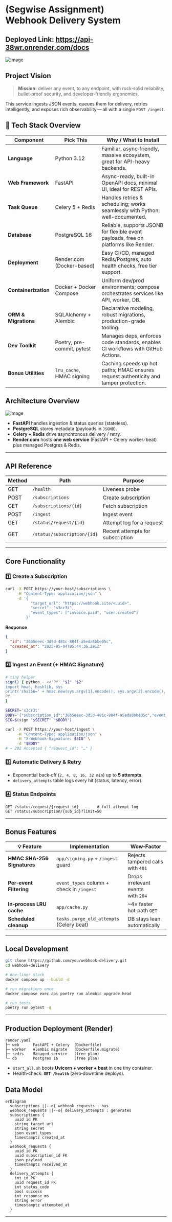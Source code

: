 # (Segwise Assignment) Webhook Delivery System

## Deployed Link: https://api-38wr.onrender.com/docs 
![image](https://github.com/user-attachments/assets/f814aba9-b051-4063-bfd1-7965544af1c0)


## Project Vision
> **Mission:** deliver any event, to any endpoint, with rock‑solid reliability, bullet‑proof security, and developer‑friendly ergonomics.

This service ingests JSON events, queues them for delivery, retries intelligently, and exposes rich observability — all with a single `POST /ingest`.


## 🧱 Tech Stack Overview

| **Component**       | **Pick This**               | **Why / What to Install**                                                                 |
|---------------------|-----------------------------|--------------------------------------------------------------------------------------------|
| **Language**        | Python 3.12                 | Familiar, async‑friendly, massive ecosystem, great for API-heavy backends.                 |
| **Web Framework**   | FastAPI                     | Async-ready, built-in OpenAPI docs, minimal UI, ideal for REST APIs.                       |
| **Task Queue**      | Celery 5 + Redis            | Handles retries & scheduling; works seamlessly with Python; well-documented.               |
| **Database**        | PostgreSQL 16               | Reliable, supports JSONB for flexible event payloads, free on platforms like Render.       |
| **Deployment**      | Render.com (Docker-based)   | Easy CI/CD, managed Redis/Postgres, auto health checks, free tier support.                 |
| **Containerization**| Docker + Docker Compose     | Uniform dev/prod environments; compose orchestrates services like API, worker, DB.         |
| **ORM & Migrations**| SQLAlchemy + Alembic        | Declarative modeling, robust migrations, production-grade tooling.                         |
| **Dev Toolkit**     | Poetry, pre-commit, pytest  | Manages deps, enforces code standards, enables CI workflows with GitHub Actions.           |
| **Bonus Utilities** | `lru_cache`, HMAC signing   | Caching speeds up hot paths; HMAC ensures request authenticity and tamper protection.      |


## Architecture Overview
![image](https://github.com/user-attachments/assets/25a14a56-03a4-47a1-8b23-37ad69180a23)

* **FastAPI** handles ingestion & status queries (stateless).
* **PostgreSQL** stores metadata (payloads in `JSONB`).
* **Celery + Redis** drive asynchronous delivery / retry.
* **Render.com** hosts **one web service** (FastAPI + Celery worker ∕ beat) plus managed Postgres & Redis.

---

## API Reference

| Method | Path                        | Purpose                          |
| ------ | --------------------------- | -------------------------------- |
| GET    | `/health`                   | Liveness probe                   |
| POST   | `/subscriptions`            | Create subscription              |
| GET    | `/subscriptions/{id}`       | Fetch subscription               |
| POST   | `/ingest`                   | Ingest event                     |
| GET    | `/status/request/{id}`      | Attempt log for a request        |
| GET    | `/status/subscription/{id}` | Recent attempts for subscription |

---

## Core Functionality

### 1️⃣ Create a Subscription

```bash
curl -X POST https://your‑host/subscriptions \
     -H "Content-Type: application/json" \
     -d '{
           "target_url": "https://webhook.site/<uuid>",
           "secret": "s3cr3t",
           "event_types": ["invoice.paid", "user.created"]
         }'
```

**Response**

```json
{
  "id": "36b5eeec-3d5d-481c-884f-a5eda8bbe05c",
  "created_at": "2025-05-04T05:44:36.291Z"
}
```

### 2️⃣ Ingest an Event (+ HMAC Signature)

```bash
# tiny helper
sign() { python - <<'PY' "$1" "$2"
import hmac, hashlib, sys
print('sha256=' + hmac.new(sys.argv[1].encode(), sys.argv[2].encode(), hashlib.sha256).hexdigest())
PY
}

SECRET='s3cr3t'
BODY='{"subscription_id":"36b5eeec-3d5d-481c-884f-a5eda8bbe05c","event_type":"invoice.paid","body":{"id":123}}'
SIG=$(sign "$SECRET" "$BODY")

curl -X POST https://your‑host/ingest \
     -H "Content-Type: application/json" \
     -H "X-Webhook-Signature: $SIG" \
     -d "$BODY"
# → 202 Accepted { "request_id": "…" }
```

### 3️⃣ Automatic Delivery & Retry

* Exponential back‑off (`2, 4, 8, 16, 32 min`) up to **5 attempts**.
* `delivery_attempts` table logs every hit (status, latency, error).

### 4️⃣ Status Endpoints

```text
GET /status/request/{request_id}        # full attempt log
GET /status/subscription/{sub_id}?limit=50
```

---

## Bonus Features

| 💡 Feature                  | Implementation                            | Wow‑Factor                         |
| --------------------------- | ----------------------------------------- | ---------------------------------- |
| **HMAC SHA‑256 Signatures** | `app/signing.py` + `/ingest` guard        | Rejects tampered calls with `401`  |
| **Per‑event Filtering**     | `event_types` column + check in `/ingest` | Drops irrelevant events with `204` |
| **In‑process LRU cache**    | `app/cache.py`                            | \~4× faster hot‑path `GET`         |
| **Scheduled cleanup**       | `tasks.purge_old_attempts` (Celery beat)  | DB stays lean automatically        |

---

## Local Development

```bash
git clone https://github.com/you/webhook‑delivery.git
cd webhook‑delivery

# one‑liner stack
docker compose up --build -d

# run migrations once
docker compose exec api poetry run alembic upgrade head

# run tests
poetry run pytest -q
```

---

## Production Deployment (Render)

```text
render.yaml
├─ web      FastAPI + Celery  (Dockerfile)
├─ worker   Alembic migrate   (Dockerfile.migrate)
├─ redis    Managed service   (free plan)
└─ db       Postgres 16       (free plan)
```

* `start_all.sh` boots **Uvicorn + worker + beat** in one tiny container.
* Health‑check: **`GET /health`** (zero‑downtime deploys).



## Data Model

```mermaid
erDiagram
  subscriptions ||--o{ webhook_requests : has
  webhook_requests ||--o{ delivery_attempts : generates
  subscriptions {
    uuid id PK
    string target_url
    string secret
    json event_types
    timestamptz created_at
  }
  webhook_requests {
    uuid id PK
    uuid subscription_id FK
    json payload
    timestamptz received_at
  }
  delivery_attempts {
    int id PK
    uuid request_id FK
    int status_code
    bool success
    int response_ms
    string error
    timestamptz attempted_at
  }
```

---


